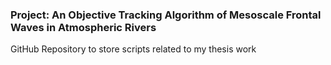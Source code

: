 ### Project: An Objective Tracking Algorithm of Mesoscale Frontal Waves in Atmospheric Rivers
GitHub Repository to store scripts related to my thesis work